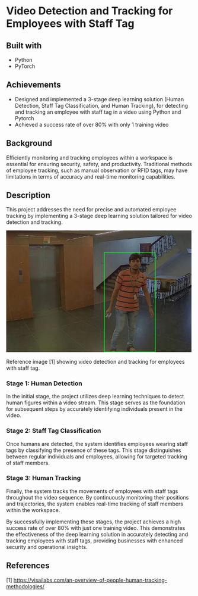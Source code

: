 # Video Detection and Tracking for Employees with Staff Tag


## Built with
- Python
- PyTorch

## Achievements
- Designed and implemented a 3-stage deep learning solution (Human Detection, Staff Tag Classification, and Human Tracking), for detecting and tracking an employee with staff tag in a video using Python and Pytorch
- Achieved a success rate of over 80% with only 1 training video

## Background
Efficiently monitoring and tracking employees within a workspace is essential for ensuring security, safety, and productivity. Traditional methods of employee tracking, such as manual observation or RFID tags, may have limitations in terms of accuracy and real-time monitoring capabilities.

## Description
This project addresses the need for precise and automated employee tracking by implementing a 3-stage deep learning solution tailored for video detection and tracking.

<img src="images/staff.jpg" alt="Reference image [1] showing video detection and tracking for employees with staff tag." width="500">

Reference image [1] showing video detection and tracking for employees with staff tag.

### Stage 1: Human Detection
In the initial stage, the project utilizes deep learning techniques to detect human figures within a video stream. This stage serves as the foundation for subsequent steps by accurately identifying individuals present in the video.

### Stage 2: Staff Tag Classification
Once humans are detected, the system identifies employees wearing staff tags by classifying the presence of these tags. This stage distinguishes between regular individuals and employees, allowing for targeted tracking of staff members.

### Stage 3: Human Tracking
Finally, the system tracks the movements of employees with staff tags throughout the video sequence. By continuously monitoring their positions and trajectories, the system enables real-time tracking of staff members within the workspace.

By successfully implementing these stages, the project achieves a high success rate of over 80% with just one training video. This demonstrates the effectiveness of the deep learning solution in accurately detecting and tracking employees with staff tags, providing businesses with enhanced security and operational insights.

## References
[1] https://visailabs.com/an-overview-of-people-human-tracking-methodologies/

